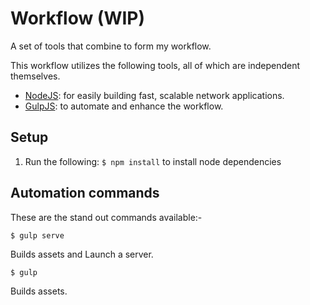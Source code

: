 # Workflow (WIP)

A set of tools that combine to form my workflow.

This workflow utilizes the following tools, all of which are independent themselves.

- [NodeJS](https://nodejs.org): for easily building fast, scalable network applications.
- [GulpJS](http://gulpjs.com): to automate and enhance the workflow.

## Setup

1. Run the following: `$ npm install` to install node dependencies

## Automation commands

These are the stand out commands available:-

`$ gulp serve`

Builds assets and Launch a server.

`$ gulp`

Builds assets.
